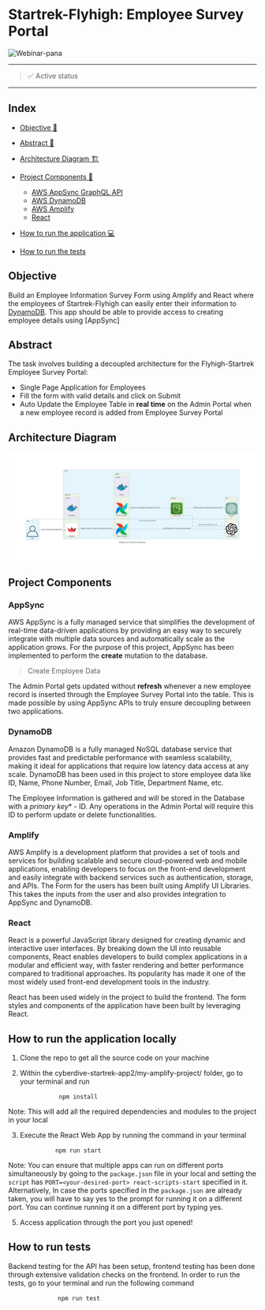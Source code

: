 # Startrek-Flyhigh: Employee Survey Portal

![Webinar-pana](https://user-images.githubusercontent.com/46862684/229015820-c303a49e-dd60-4381-a77a-165e0f9aa562.svg)

----- 

> ✅ Active status <br>


----- 

## Index
  - [Objective 🎯](#objective)
  - [Abstract 📝](#abstract)
  - [Architecture Diagram 🏗](#architecture-diagram)
  - [Project Components 💽](#project-components)
    - [AWS AppSync GraphQL API](#AppSync)
    - [AWS DynamoDB ](#DynamoDB)
    - [AWS Amplify](#Amplify)
    - [React](#React)


  - [How to run the application 💻](#how-to-run-the-application-locally)
  - [How to run the tests ](#how-to-run-tests)

## Objective
Build an Employee Information Survey Form using Amplify and React where the employees of Startrek-Flyhigh can easily enter their information to [DynamoDB](https://aws.amazon.com/dynamodb/#:~:text=Amazon%20DynamoDB%20is%20a%20fully,data%20import%20and%20export%20tools.). This app should be able to provide access to creating employee details using [AppSync]


## Abstract
The task involves building a decoupled architecture for the Flyhigh-Startrek Employee Survey Portal:

- Single Page Application for Employees 
- Fill the form with valid details and click on Submit
- Auto Update the Employee Table in **real time** on the Admin Portal when a new employee record is added from Employee Survey Portal


## Architecture Diagram
![Architecture](https://github.com/BigDataIA-Spring2023-Team-08/assignment04-meeting-intelligence-tool/blob/main/architecture%20diagram/whisper_and_chat_api_architecture.png?raw=true)


## Project Components

### AppSync

AWS AppSync is a fully managed service that simplifies the development of real-time data-driven applications by providing an easy way to securely integrate with multiple data sources and automatically scale as the application grows. For the purpose of this project, AppSync has been implemented to perform the **create** mutation to the database.
> Create Employee Data


The Admin Portal gets updated without **refresh** whenever a new employee record is inserted through the Employee Survey Portal into the table. This is made possible by using AppSync APIs to truly ensure decoupling between two applications.


### DynamoDB
Amazon DynamoDB is a fully managed NoSQL database service that provides fast and predictable performance with seamless scalability, making it ideal for applications that require low latency data access at any scale. DynamoDB has been used in this project to store employee data like ID, Name, Phone Number, Email, Job Title, Department Name, etc.

The Employee Information is gathered and will be stored in the Database with a *primary key** - ID. Any operations in the Admin Portal will require this ID to perform update or delete functionalities.


### Amplify
AWS Amplify is a development platform that provides a set of tools and services for building scalable and secure cloud-powered web and mobile applications, enabling developers to focus on the front-end development and easily integrate with backend services such as authentication, storage, and APIs. 
The Form for the users has been built using Amplify UI Libraries. This takes the inputs from the user and also provides integration to AppSync and DynamoDB.

### React
React is a powerful JavaScript library designed for creating dynamic and interactive user interfaces. By breaking down the UI into reusable components, React enables developers to build complex applications in a modular and efficient way, with faster rendering and better performance compared to traditional approaches. Its popularity has made it one of the most widely used front-end development tools in the industry.

React has been used widely in the project to build the frontend. The form styles and components of the application have been built by leveraging React.

## How to run the application locally

1. Clone the repo to get all the source code on your machine


2. Within the cyberdive-startrek-app2/my-amplify-project/  folder, go to your terminal and run

                  npm install
        
Note: This will add all the required dependencies and modules to the project in your local

3. Execute the React Web App by running the command in your terminal

                 npm run start

Note: You can ensure that multiple apps can run on different ports simultaneously by going to the `package.json` file in your local and setting the `script` has `PORT=<your-desired-port> react-scripts-start` specified in it.
Alternatively,
In case the ports specified in the `package.json` are already taken, you will have to say yes to the prompt for running it on a different port. You can continue running it on a different port by typing yes.

5. Access application through the port you just opened!


## How to run tests

Backend testing for the API has been setup, frontend testing has been done through extensive validation checks on the frontend. In order to run the tests, go to your terminal and run the following command

                  npm run test

